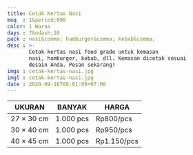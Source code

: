 ```yaml
---
title: Cetak Kertas Nasi
moq  : 1&period;000
color: 1 Warna
days : 7&ndash;10
pack : nasi&comma; hamburger&comma; kebab&comma;
desc : >-
       Cetak kertas nasi food grade untuk kemasan
       nasi, hamburger, kebab, dll. Kemasan dicetak sesuai
       desain Anda. Pesan sekarang!
imgs : cetak-kertas-nasi.jpg
imgl : cetak-kertas-nasi.jpg
date : 2020-09-10T08:01:00+07:00
---
```


UKURAN           | BANYAK    | HARGA
---------------- | --------- | -----------
27 &times; 30 cm | 1.000 pcs | Rp800/pcs
30 &times; 40 cm | 1.000 pcs | Rp950/pcs
40 &times; 45 cm | 1.000 pcs | Rp1.150/pcs